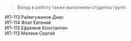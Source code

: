 > Вклад в работу также выполнили студенты групп:

ИП-113 Раймгужинов Диас<br />
ИП-114 Флат Евгений<br />
ИП-113 Ефремов Константин<br />
ИП-113 Малеев Сергей<br />
